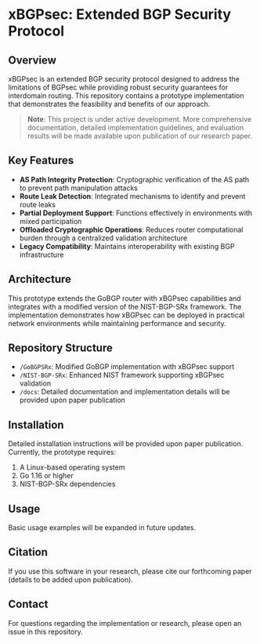 # xBGPsec: Extended BGP Security Protocol

## Overview

xBGPsec is an extended BGP security protocol designed to address the limitations of BGPsec while providing robust security guarantees for interdomain routing. This repository contains a prototype implementation that demonstrates the feasibility and benefits of our approach.

> **Note**: This project is under active development. More comprehensive documentation, detailed implementation guidelines, and evaluation results will be made available upon publication of our research paper.

## Key Features

- **AS Path Integrity Protection**: Cryptographic verification of the AS path to prevent path manipulation attacks
- **Route Leak Detection**: Integrated mechanisms to identify and prevent route leaks
- **Partial Deployment Support**: Functions effectively in environments with mixed participation
- **Offloaded Cryptographic Operations**: Reduces router computational burden through a centralized validation architecture
- **Legacy Compatibility**: Maintains interoperability with existing BGP infrastructure

## Architecture

This prototype extends the GoBGP router with xBGPsec capabilities and integrates with a modified version of the NIST-BGP-SRx framework. The implementation demonstrates how xBGPsec can be deployed in practical network environments while maintaining performance and security.

## Repository Structure

- `/GoBGPSRx`: Modified GoBGP implementation with xBGPsec support
- `/NIST-BGP-SRx`: Enhanced NIST framework supporting xBGPsec validation
- `/docs`: Detailed documentation and implementation details will be provided upon paper publication

## Installation

Detailed installation instructions will be provided upon paper publication. Currently, the prototype requires:

1. A Linux-based operating system
2. Go 1.16 or higher
3. NIST-BGP-SRx dependencies

## Usage

Basic usage examples will be expanded in future updates. 

## Citation

If you use this software in your research, please cite our forthcoming paper (details to be added upon publication).

## Contact

For questions regarding the implementation or research, please open an issue in this repository.

